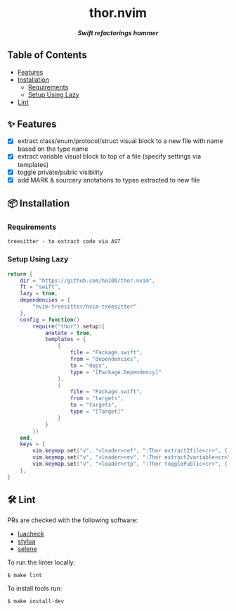 <div align="center">

  <h1>thor.nvim</h1>
  <h5>Swift refactorings hammer</h5>

</div>

## Table of Contents

- [Features](#features)
- [Installation](#installation)
  - [Requirements](#requirements)
  - [Setup Using Lazy](#lazy)
- [Lint](#lint)

## ✨ Features<a name="features"></a>

- [x] extract class/enum/protocol/struct visual block to a new file with name based on the type name
- [x] extract variable visual block to top of a file (specify settings via templates)
- [x] toggle private/public visibility
- [x] add MARK & sourcery anotations to types extracted to new file

## 📦 Installation<a name="installation"></a>

### Requirements<a name="requirements"></a>

    treesitter - to extract code via AST

### Setup Using Lazy<a name="lazy"></a>

```lua
return {
    dir = "https://github.com/ha100/thor.nvim",
    ft = "swift",
    lazy = true,
    dependencies = {
        "nvim-treesitter/nvim-treesitter"
    },
    config = function()
        require("thor").setup({
            anotate = true,
            templates = {
                {
                    file = "Package.swift",
                    from = "dependencies",
                    to = "deps",
                    type = "[Package.Dependency]"
                },
                {
                    file = "Package.swift",
                    from = "targets",
                    to = "targets",
                    type = "[Target]"
                }
            }
        })
    end,
    keys = {
        vim.keymap.set("v", "<leader>ref", ":Thor extract2file<cr>", { desc = "Extract code to file" }),
        vim.keymap.set("v", "<leader>rev", ":Thor extract2variable<cr>", { desc = "Extract code to variable" }),
        vim.keymap.set("v", "<leader>rtp", ":Thor togglePublic<cr>", { desc = "Toggle private/public visibility" }),
    },
}
```

## 🛠️ Lint<a name="lint"></a>

PRs are checked with the following software:
- [luacheck](https://github.com/luarocks/luacheck#installation)
- [stylua](https://github.com/JohnnyMorganz/StyLua)
- [selene](https://github.com/Kampfkarren/selene)

To run the linter locally:

```shell
$ make lint
```

To install tools run:
```shell
$ make install-dev
```
